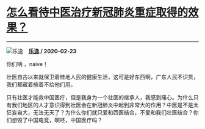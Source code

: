 # [怎么看待中医治疗新冠肺炎重症取得的效果？](https://www.zhihu.com/answer/1033160993)

-------------------------------------------------------------------

![乐逸](https://pic2.zhimg.com/eb4d1120e27232bc7b14ab7121d2d68a.jpg?source=1940ef5c "乐逸")&emsp;**[乐逸](https://www.zhihu.com/people/ou-yang-le-yi-96) / 2020-02-23**



你们呐 ，naive！

壮医自古以来就保卫着桂地人民的健康生活，这可是好东西啊，广东人民不识货，我们都藏着掖着不给他们用。

只有壮医才能救中国医疗，但是我身为一个壮医的继承人，我感到痛心。为什么只有我们地区的人才意识得到壮医会在新冠肺炎中起到非常大的作用？中医是不是太狂妄自大，无法无天了？为什么你们就只爱和西医结合，不爱和我们壮医结合？你们想毁了中国电竞，啊呸，中国医疗吗？

